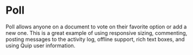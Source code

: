 # Poll

Poll allows anyone on a document to vote on their favorite option or add a new one. This is a great example of using responsive sizing, commenting, posting messages to the activity log, offline support, rich text boxes, and using Quip user information.
